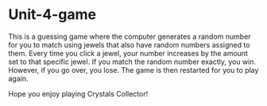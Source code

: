 # Unit-4-game

This is a guessing game where the computer generates a random number for you to match using jewels that also have random numbers assigned to them. Every time you click a jewel, your number increases by the amount set to that specific jewel. If you match the random number exactly, you win. However, if you go over, you lose. The game is then restarted for you to play again.  

Hope you enjoy playing Crystals Collector! 

